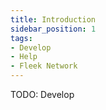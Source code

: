 ```yaml
---
title: Introduction
sidebar_position: 1
tags:
- Develop
- Help
- Fleek Network
---
```


TODO: Develop